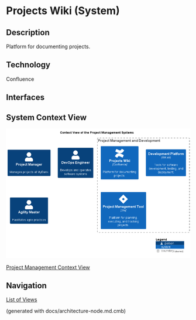 # Projects Wiki (System)
## Description
Platform for documenting projects.

## Technology
Confluence


## Interfaces

## System Context View
![Context View of the Project Management Systems](../../mybank/project-management/context-view.png)

[Project Management Context View](../../mybank/project-management/context-view.md)


## Navigation
[List of Views](../../views.md)

(generated with docs/architecture-node.md.cmb)
